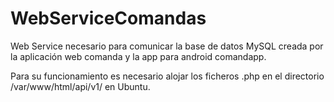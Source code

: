 # WebServiceComandas
Web Service necesario para comunicar la base de datos MySQL creada por la aplicación web comanda y la app para android comandapp.

Para su funcionamiento es necesario alojar los ficheros .php en el directorio /var/www/html/api/v1/ en Ubuntu.
